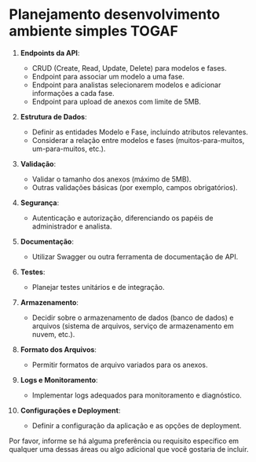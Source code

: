# Planejamento desenvolvimento ambiente simples TOGAF

1. **Endpoints da API**:
   - CRUD (Create, Read, Update, Delete) para modelos e fases.
   - Endpoint para associar um modelo a uma fase.
   - Endpoint para analistas selecionarem modelos e adicionar informações a cada fase.
   - Endpoint para upload de anexos com limite de 5MB.

2. **Estrutura de Dados**:
   - Definir as entidades Modelo e Fase, incluindo atributos relevantes.
   - Considerar a relação entre modelos e fases (muitos-para-muitos, um-para-muitos, etc.).

3. **Validação**:
   - Validar o tamanho dos anexos (máximo de 5MB).
   - Outras validações básicas (por exemplo, campos obrigatórios).

4. **Segurança**:
   - Autenticação e autorização, diferenciando os papéis de administrador e analista.

5. **Documentação**:
   - Utilizar Swagger ou outra ferramenta de documentação de API.

6. **Testes**:
   - Planejar testes unitários e de integração.

7. **Armazenamento**:
   - Decidir sobre o armazenamento de dados (banco de dados) e arquivos (sistema de arquivos, serviço de armazenamento em nuvem, etc.).

8. **Formato dos Arquivos**:
   - Permitir formatos de arquivo variados para os anexos.

9. **Logs e Monitoramento**:
   - Implementar logs adequados para monitoramento e diagnóstico.

10. **Configurações e Deployment**:
    - Definir a configuração da aplicação e as opções de deployment.

Por favor, informe se há alguma preferência ou requisito específico em qualquer uma dessas áreas ou algo adicional que você gostaria de incluir.
